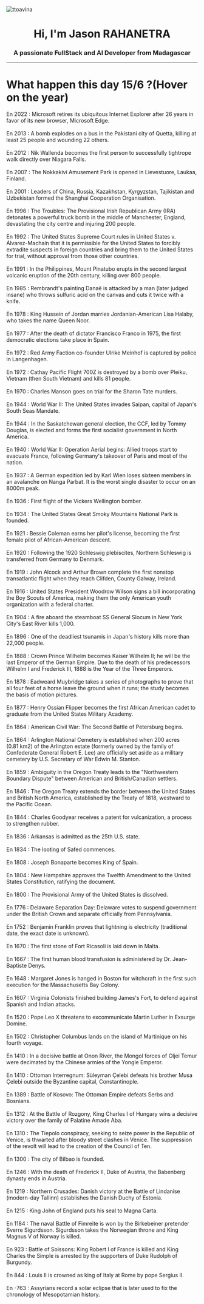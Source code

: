 
<p align="left"> <img src="https://komarev.com/ghpvc/?username=ttoavina&label=Profile%20views&color=0e75b6&style=flat" alt="ttoavina" /> </p>
<h1 align="center">Hi, I'm Jason RAHANETRA</h1>
<h3 align="center">A passionate FullStack and AI Developer from Madagascar</h3>
    
<hr/>
<h1> What happen this day 15/6 ?(Hover on the year)</h1>

En 2022 : Microsoft retires its ubiquitous Internet Explorer after 26 years in favor of its new browser, Microsoft Edge.
<br/><br/>
En 2013 : A bomb explodes on a bus in the Pakistani city of Quetta, killing at least 25 people and wounding 22 others.
<br/><br/>
En 2012 : Nik Wallenda becomes the first person to successfully tightrope walk directly over Niagara Falls.
<br/><br/>
En 2007 : The Nokkakivi Amusement Park is opened in Lievestuore, Laukaa, Finland.
<br/><br/>
En 2001 : Leaders of China, Russia, Kazakhstan, Kyrgyzstan, Tajikistan and Uzbekistan formed the Shanghai Cooperation Organisation.
<br/><br/>
En 1996 : The Troubles: The Provisional Irish Republican Army (IRA) detonates a powerful truck bomb in the middle of Manchester, England, devastating the city centre and injuring 200 people.
<br/><br/>
En 1992 : The United States Supreme Court rules in United States v. Álvarez-Machaín that it is permissible for the United States to forcibly extradite suspects in foreign countries and bring them to the United States for trial, without approval from those other countries.
<br/><br/>
En 1991 : In the Philippines, Mount Pinatubo erupts in the second largest volcanic eruption of the 20th century, killing over 800 people.
<br/><br/>
En 1985 : Rembrandt's painting Danaë is attacked by a man (later judged insane) who throws sulfuric acid on the canvas and cuts it twice with a knife.
<br/><br/>
En 1978 : King Hussein of Jordan marries Jordanian-American Lisa Halaby, who takes the name Queen Noor.
<br/><br/>
En 1977 : After the death of dictator Francisco Franco in 1975, the first democratic elections take place in Spain.
<br/><br/>
En 1972 : Red Army Faction co-founder Ulrike Meinhof is captured by police in Langenhagen.
<br/><br/>
En 1972 : Cathay Pacific Flight 700Z is destroyed by a bomb over Pleiku, Vietnam (then South Vietnam) and kills 81 people.
<br/><br/>
En 1970 : Charles Manson goes on trial for the Sharon Tate murders.
<br/><br/>
En 1944 : World War II: The United States invades Saipan, capital of Japan's South Seas Mandate.
<br/><br/>
En 1944 : In the Saskatchewan general election, the CCF, led by Tommy Douglas, is elected and forms the first socialist government in North America.
<br/><br/>
En 1940 : World War II: Operation Aerial begins: Allied troops start to evacuate France, following Germany's takeover of Paris and most of the nation.
<br/><br/>
En 1937 : A German expedition led by Karl Wien loses sixteen members in an avalanche on Nanga Parbat. It is the worst single disaster to occur on an 8000m peak.
<br/><br/>
En 1936 : First flight of the Vickers Wellington bomber.
<br/><br/>
En 1934 : The United States Great Smoky Mountains National Park is founded.
<br/><br/>
En 1921 : Bessie Coleman earns her pilot's license, becoming the first female pilot of African-American descent.
<br/><br/>
En 1920 : Following the 1920 Schleswig plebiscites, Northern Schleswig is transferred from Germany to Denmark.
<br/><br/>
En 1919 : John Alcock and Arthur Brown complete the first nonstop transatlantic flight when they reach Clifden, County Galway, Ireland.
<br/><br/>
En 1916 : United States President Woodrow Wilson signs a bill incorporating the Boy Scouts of America, making them the only American youth organization with a federal charter.
<br/><br/>
En 1904 : A fire aboard the steamboat SS General Slocum in New York City's East River kills 1,000.
<br/><br/>
En 1896 : One of the deadliest tsunamis in Japan's history kills more than 22,000 people.
<br/><br/>
En 1888 : Crown Prince Wilhelm becomes Kaiser Wilhelm II; he will be the last Emperor of the German Empire. Due to the death of his predecessors Wilhelm I and Frederick III, 1888 is the Year of the Three Emperors.
<br/><br/>
En 1878 : Eadweard Muybridge takes a series of photographs to prove that all four feet of a horse leave the ground when it runs; the study becomes the basis of motion pictures.
<br/><br/>
En 1877 : Henry Ossian Flipper becomes the first African American cadet to graduate from the United States Military Academy.
<br/><br/>
En 1864 : American Civil War: The Second Battle of Petersburg begins.
<br/><br/>
En 1864 : Arlington National Cemetery is established when 200 acres (0.81 km2) of the Arlington estate (formerly owned by the family of Confederate General Robert E. Lee) are officially set aside as a military cemetery by U.S. Secretary of War Edwin M. Stanton.
<br/><br/>
En 1859 : Ambiguity in the Oregon Treaty leads to the "Northwestern Boundary Dispute" between American and British/Canadian settlers.
<br/><br/>
En 1846 : The Oregon Treaty extends the border between the United States and British North America, established by the Treaty of 1818, westward to the Pacific Ocean.
<br/><br/>
En 1844 : Charles Goodyear receives a patent for vulcanization, a process to strengthen rubber.
<br/><br/>
En 1836 : Arkansas is admitted as the 25th U.S. state.
<br/><br/>
En 1834 : The looting of Safed commences.
<br/><br/>
En 1808 : Joseph Bonaparte becomes King of Spain.
<br/><br/>
En 1804 : New Hampshire approves the Twelfth Amendment to the United States Constitution, ratifying the document.
<br/><br/>
En 1800 : The Provisional Army of the United States is dissolved.
<br/><br/>
En 1776 : Delaware Separation Day: Delaware votes to suspend government under the British Crown and separate officially from Pennsylvania.
<br/><br/>
En 1752 : Benjamin Franklin proves that lightning is electricity (traditional date, the exact date is unknown).
<br/><br/>
En 1670 : The first stone of Fort Ricasoli is laid down in Malta.
<br/><br/>
En 1667 : The first human blood transfusion is administered by Dr. Jean-Baptiste Denys.
<br/><br/>
En 1648 : Margaret Jones is hanged in Boston for witchcraft in the first such execution for the Massachusetts Bay Colony.
<br/><br/>
En 1607 : Virginia Colonists finished building James's Fort, to defend against Spanish and Indian attacks.
<br/><br/>
En 1520 : Pope Leo X threatens to excommunicate Martin Luther in Exsurge Domine.
<br/><br/>
En 1502 : Christopher Columbus lands on the island of Martinique on his fourth voyage.
<br/><br/>
En 1410 : In a decisive battle at Onon River, the Mongol forces of Oljei Temur were decimated by the Chinese armies of the Yongle Emperor.
<br/><br/>
En 1410 : Ottoman Interregnum: Süleyman Çelebi defeats his brother Musa Çelebi outside the Byzantine capital, Constantinople.
<br/><br/>
En 1389 : Battle of Kosovo: The Ottoman Empire defeats Serbs and Bosnians.
<br/><br/>
En 1312 : At the Battle of Rozgony, King Charles I of Hungary wins a decisive victory over the family of Palatine Amade Aba.
<br/><br/>
En 1310 : The Tiepolo conspiracy, seeking to seize power in the Republic of Venice, is thwarted after bloody street clashes in Venice. The suppression of the revolt will lead to the creation of the Council of Ten.
<br/><br/>
En 1300 : The city of Bilbao is founded.
<br/><br/>
En 1246 : With the death of Frederick II, Duke of Austria, the Babenberg dynasty ends in Austria.
<br/><br/>
En 1219 : Northern Crusades: Danish victory at the Battle of Lindanise (modern-day Tallinn) establishes the Danish Duchy of Estonia.
<br/><br/>
En 1215 : King John of England puts his seal to Magna Carta.
<br/><br/>
En 1184 : The naval Battle of Fimreite is won by the Birkebeiner pretender Sverre Sigurdsson. Sigurdsson takes the Norwegian throne and King Magnus V of Norway is killed.
<br/><br/>
En 923 : Battle of Soissons: King Robert I of France is killed and King Charles the Simple is arrested by the supporters of Duke Rudolph of Burgundy.
<br/><br/>
En 844 : Louis II is crowned as king of Italy at Rome by pope Sergius II.
<br/><br/>
En -763 : Assyrians record a solar eclipse that is later used to fix the chronology of Mesopotamian history.
<br/><br/>
